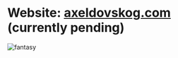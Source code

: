 # Website: <a href="http://axeldovskog.com.s3-website.eu-north-1.amazonaws.com" target="_blank">axeldovskog.com</a> (currently pending)

![fantasy](https://github.com/03axdov/03axdov/assets/62298758/224ccd1a-9fe7-4527-bcd1-18aa30eb1db1)
